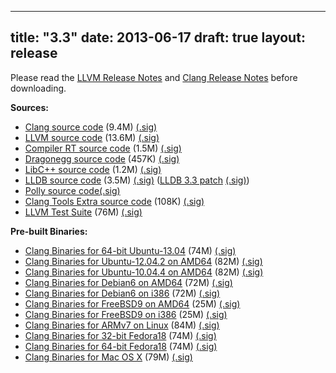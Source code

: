 
---
title: "3.3"
date: 2013-06-17
draft: true
layout: release
---

Please read the [LLVM Release Notes](/3.3/docs/ReleaseNotes.html) and [Clang Release Notes](/3.3/tools/clang/docs/ReleaseNotes.html) before downloading.

**Sources:**
* [Clang source code](/3.3/cfe-3.3.src.tar.gz) (9.4M) [(.sig)](/3.3/cfe-3.3.src.tar.gz.sig)
* [LLVM source code](/3.3/llvm-3.3.src.tar.gz) (13.6M) [(.sig)](/3.3/llvm-3.3.src.tar.gz.sig)
* [Compiler RT source code](/3.3/compiler-rt-3.3.src.tar.gz) (1.5M) [(.sig)](/3.3/compiler-rt-3.3.src.tar.gz.sig)
* [Dragonegg source code](/3.3/dragonegg-3.3.src.tar.gz) (457K) [(.sig)](/3.3/dragonegg-3.3.src.tar.gz.sig)
* [LibC++ source code](/3.3/libcxx-3.3.src.tar.gz) (1.2M) [(.sig)](/3.3/libcxx-3.3.src.tar.gz.sig)
* [LLDB source code](/3.3/lldb-3.3.src.tar.gz) (3.5M) [(.sig)](/3.3/lldb-3.3.src.tar.gz.sig)
 ([LLDB 3.3 patch](/3.3/merge-lldb33.patch) [(.sig)](/3.3/merge-lldb33.patch.sig))
* [Polly source code](/3.3/polly-3.3.src.tar.gz)[(.sig)](/3.3/polly-3.3.src.tar.gz.sig)
* [Clang Tools Extra source code](/3.3/clang-tools-extra-3.3.src.tar.gz) (108K) [(.sig)](/3.3/clang-tools-extra-3.3.src.tar.gz.sig)
* [LLVM Test Suite](/3.3/test-suite-3.3.src.tar.gz) (76M) [(.sig)](/3.3/test-suite-3.3.src.tar.gz.sig)


**Pre-built Binaries:**
* [Clang Binaries for 64-bit Ubuntu-13.04](/3.3/clang+llvm-3.3-Ubuntu-13.04-x86_64-linux-gnu.tar.bz2) (74M) [(.sig)](/3.3/clang+llvm-3.3-Ubuntu-13.04-x86_64-linux-gnu.tar.bz2.sig)
* [Clang Binaries for Ubuntu-12.04.2 on AMD64](/3.3/clang+llvm-3.3-amd64-Ubuntu-12.04.2.tar.gz) (82M) [(.sig)](/3.3/clang+llvm-3.3-amd64-Ubuntu-12.04.2.tar.gz.sig)
* [Clang Binaries for Ubuntu-10.04.4 on AMD64](/3.3/clang+llvm-3.3-amd64-Ubuntu-10.04.4.tar.gz) (82M) [(.sig)](/3.3/clang+llvm-3.3-amd64-Ubuntu-10.04.4.tar.gz.sig)
* [Clang Binaries for Debian6 on AMD64](/3.3/clang+llvm-3.3-amd64-debian6.tar.bz2) (72M) [(.sig)](/3.3/clang+llvm-3.3-amd64-debian6.tar.bz2.sig)
* [Clang Binaries for Debian6 on i386](/3.3/clang+llvm-3.3-i386-debian6.tar.bz2) (72M) [(.sig)](/3.3/clang+llvm-3.3-i386-debian6.tar.bz2.sig)
* [Clang Binaries for FreeBSD9 on AMD64](/3.3/clang+llvm-3.3-amd64-freebsd9.tar.xz) (25M) [(.sig)](/3.3/clang+llvm-3.3-amd64-freebsd9.tar.xz.sig)
* [Clang Binaries for FreeBSD9 on i386](/3.3/clang+llvm-3.3-i386-freebsd9.tar.xz) (25M) [(.sig)](/3.3/clang+llvm-3.3-i386-freebsd9.tar.xz.sig)
* [Clang Binaries for ARMv7 on Linux](/3.3/clang+llvm-3.3-armv7-linux-gnueabihf.tar.gz) (84M) [(.sig)](/3.3/clang+llvm-3.3-armv7-linux-gnueabihf.tar.gz.sig)
* [Clang Binaries for 32-bit Fedora18](/3.3/clang+llvm-3.3-i686-fedora18.tar.bz2) (74M) [(.sig)](/3.3/clang+llvm-3.3-i686-fedora18.tar.bz2.sig)
* [Clang Binaries for 64-bit Fedora18](/3.3/clang+llvm-3.3-x86_64-fedora18.tar.bz2) (74M) [(.sig)](/3.3/clang+llvm-3.3-x86_64-fedora18.tar.bz2.sig)
* [Clang Binaries for Mac OS X](/3.3/clang+llvm-3.3-x86_64-apple-darwin12.tar.gz) (79M) [(.sig)](/3.3/clang+llvm-3.3-x86_64-apple-darwin12.tar.gz.sig)



